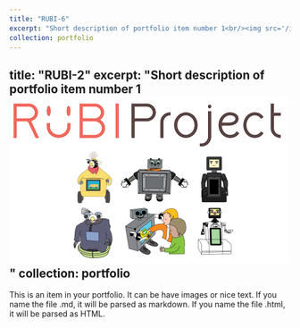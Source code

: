 ```yaml
---
title: "RUBI-6"
excerpt: "Short description of portfolio item number 1<br/><img src='/images/rubi_project.png'>"
collection: portfolio
---
```

title: "RUBI-2"
excerpt: "Short description of portfolio item number 1<br/><img src='/images/rubi_project.png'>"
collection: portfolio
---

This is an item in your portfolio. It can be have images or nice text. If you name the file .md, it will be parsed as markdown. If you name the file .html, it will be parsed as HTML. 
